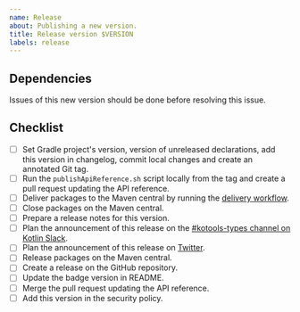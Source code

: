 ```yaml
---
name: Release
about: Publishing a new version.
title: Release version $VERSION
labels: release
---
```


## Dependencies

Issues of this new version should be done before resolving this issue.

## Checklist

- [ ] Set Gradle project's version, version of unreleased declarations, add this version in changelog, commit local changes and create an annotated Git tag.
- [ ] Run the `publishApiReference.sh` script locally from the tag and create a pull request updating the API reference.
- [ ] Deliver packages to the Maven central by running the [delivery workflow](https://github.com/kotools/types/actions/workflows/delivery.yml).
- [ ] Close packages on the Maven central.
- [ ] Prepare a release notes for this version.
- [ ] Plan the announcement of this release on the [#kotools-types channel on Kotlin Slack](https://kotlinlang.slack.com/archives/C05H0L1LD25).
- [ ] Plan the announcement of this release on [Twitter](https://twitter.com/KotoolsContact).
- [ ] Release packages on the Maven central.
- [ ] Create a release on the GitHub repository.
- [ ] Update the badge version in README.
- [ ] Merge the pull request updating the API reference.
- [ ] Add this version in the security policy.
